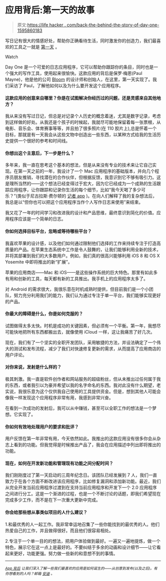 # 应用背后:第一天的故事

> 原文:[https://life hacker . com/back-the-behind-the-story-of-day-one-1595860183](https://lifehacker.com/behind-the-app-the-story-of-day-one-1595860183)

写日记有很大的情感好处，帮助你正确看待生活，同时激发你的创造力，我们最喜欢的工具之一就是 [第一天](http://lifehacker.com/day-one-for-mac-and-ios-is-a-gorgeous-journaling-tool-t-5878371) 。

Watch

Day One 是一个可爱的日志应用程序，它可以帮助你跟踪你的条目，同时也是一个强大的写作工具，使用起来很愉快。这款应用的背后是保罗·梅恩(Paul Mayne)，他是他的公司 [Bloom](http://bloombuilt.com/) 的设计师和创始人，在这里，第一天实现了。我们采访了 Paul，了解他如何以及为什么要开发这个应用程序。

#### 这款应用的创意来自哪里？你是在试图解决你经历过的问题，还是灵感来自其他地方？

我从来没有写过日记，但总是对记录个人历史的概念着迷，尤其是数字记录，考虑到这样做的好处。从我还是个孩子的时候起，我就尽可能地保留着每一张票根，从电影、音乐会、体育赛事等等，并且拍了很多照片(在 110 胶片上),总是怀着一个目标，那就是有一天我会从这些文物中创造出一些东西，以某种方式给我的生活历史提供一个很好的参考和时间线。

#### 你想出这个主意后，下一步是什么？

多年来，我一直在思考这个基本的想法，但是从来没有专业的技术来让它自己实现。在第一天之前的一年，我设计了一个 Mac 应用程序的基础版本，并向几个程序员朋友推销，寻找潜在的合作伙伴，但根据反馈，我意识到它不够有吸引力。这是理所当然的——这个想法已经变得过于宏大，因为它已经成为一个成熟的生活跟踪应用程序，让你跟踪和记录你生活的每个细节，比如“我今天喝了多少可乐？”(类似于尼古拉斯·费尔顿的 [记者 app](https://lifehacker.com/reporter-tracks-your-life-through-simple-quizzes-1518365866) )。在向人们解释了我的复杂想法后，我总是以“但你也可以把这个应用程序当作个人写作日志来使用”来结束。

我又花了一年的时间学习和改进我的设计和产品思维，最终意识到简化的价值。应用程序应该是一个简单的日志。

#### 你如何选择目标平台，忽略或等待哪些平台？

我喜欢苹果的设计感，以及他们如何通过限制他们选择的工作来持续专注于打造高质量的产品。在苹果生态系统中工作是令人鼓舞的，让我们能够利用全新的技术，并将其部署到我们的大多数用户。例如，我们真的很高兴能够利用 iOS 8 和 OS X Yosemite 中即将推出的新“扩展”。

苹果的应用商店——Mac 和 iOS——是这些操作系统的巨大特色。那里有如此多有用和创新的工具，每天都有新的工具推出。我手机上的应用程序太多了。

对 Android 的需求很大，我很乐意在时机成熟时提供，但目前我们是一个小团队，努力充分利用我们的能力，我们认为通过专注于单一平台，我们能够实现更好的产品。

#### 你最大的障碍是什么，你是如何克服的？

试图做得太多太快。时机是成功的关键因素，但必须有一个平衡。第一年，我想尽可能快地把所有东西都搬出去，就像使用 iCloud 一样，这让我痛苦了好几次。

现在，我们有了一个坚实的全职开发团队，采用敏捷的方法，并设法确定了一个伟大的测试和发布流程，减少了我们对快速修复更新的需求，从而提高了应用商店的用户评论。

#### 对你来说，发射是什么样的？

极其刺激。我一直是软件创作者和网站服务的超级粉丝，但从未推出过任何属于我的东西，或者我引以为豪并希望以我的名字命名的东西。我对此没有什么期望，老实说，我很乐意为这个仅供我自己使用的工具提供资金。但是，想到其他人可能会像我一样发现这个应用程序非常有用，我感到非常兴奋。

在看到一次成功的发射后，我可以从中赚钱，甚至可以全职工作的想法是一个梦想。它实现了。

#### 你如何有效地处理用户的要求和批评？

用户反馈在第一年非常有用，今天依然如此。我推出的这款应用没有很多你会从杂志上看到的功能。但我觉得是时候推出产品了，我会在应用描述中列出即将推出的功能。

#### 现在，如何在开发新功能和管理现有功能之间分配时间？

我们刚刚度过了第一天启动的三周年纪念日。该团队已经发展到 7 人，我们一直致力于在各个方面不断改进该应用程序，比如修复漏洞和添加新功能。最近，我们从完全开发当前应用程序过渡到在支持当前应用程序和开发下一个 2.0 应用程序之间进行分工。这是一个渐进的过程，也是一个不断讨论的话题，即我们希望现在完成多少工作，而不是在下一次重大更新中完成。

#### 你会给那些想从事类似项目的人什么建议？

1.和最优秀的人一起工作。我非常幸运地召集了一些你能找到的最优秀的人。他们热爱自己的工作，并且做得很好。而且他们很容易相处。

2.专注于一个单一目的的想法，把用户体验做到最好。一遍又一遍地提炼，做一个特色，展示它在这一点上是最好的。不要纠结于多余的动画和设计细节——让它看起来更好，功能更强。努力做一些新的和意想不到的事情。

* * *

<small></small>*[<small>*App 背后*</small>](http://lifehacker.com/behindtheapp) <small>*让我们深入了解一些我们最喜欢的应用是如何诞生的——从创意到发布(以及之后)。有你想看到的人吗？邮箱*</small> [<small>*安迪*</small>](mailto:andy@lifehacker.com) <small>*。*</small>*